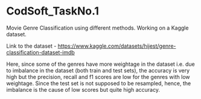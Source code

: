 # CodSoft_TaskNo.1
Movie Genre Classification using different methods. Working on a Kaggle dataset. 

Link to the dataset - https://www.kaggle.com/datasets/hijest/genre-classification-dataset-imdb

Here, since some of the genres have more weightage in the dataset i.e. due to imbalance in the dataset (both train and test sets), the accuracy is very high but the precision, recall and f1 scores are low for the genres with low weightage. Since the test set is not supposed to be resampled, hence, the imbalance is the cause of low scores but quite high accuracy.
